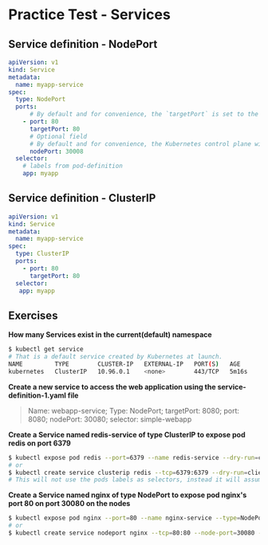 # Practice Test - Services

## Service definition - NodePort

```yaml
apiVersion: v1
kind: Service
metadata:
  name: myapp-service
spec:
  type: NodePort
  ports:
      # By default and for convenience, the `targetPort` is set to the same value as the `port` field.
    - port: 80
      targetPort: 80
      # Optional field
      # By default and for convenience, the Kubernetes control plane will allocate a port from a range (default: 30000-32767)
      nodePort: 30008
  selector:
    # labels from pod-definition
    app: myapp
```

## Service definition - ClusterIP

```yaml
apiVersion: v1
kind: Service
metadata:
  name: myapp-service
spec:
  type: ClusterIP
  ports:
    - port: 80
      targetPort: 80
  selector:
   app: myapp
```

## Exercises

**How many Services exist in the current(default) namespace**

```bash
$ kubectl get service
# That is a default service created by Kubernetes at launch.
NAME         TYPE        CLUSTER-IP   EXTERNAL-IP   PORT(S)   AGE
kubernetes   ClusterIP   10.96.0.1    <none>        443/TCP   5m16s
```
**Create a new service to access the web application using the service-definition-1.yaml file**

> Name: webapp-service; Type: NodePort; targetPort: 8080; port: 8080; nodePort: 30080; selector: simple-webapp

**Create a Service named redis-service of type ClusterIP to expose pod redis on port 6379**

```bash
$ kubectl expose pod redis --port=6379 --name redis-service --dry-run=client -o yaml
# or
$ kubectl create service clusterip redis --tcp=6379:6379 --dry-run=client -o yaml
# This will not use the pods labels as selectors, instead it will assume selectors as app=redis. You cannot pass in selectors as an option. So it does not work very well if your pod has a different label set. So generate the file and modify the selectors before creating the service
```

**Create a Service named nginx of type NodePort to expose pod nginx's port 80 on port 30080 on the nodes**

```bash
$ kubectl expose pod nginx --port=80 --name nginx-service --type=NodePort --dry-run=client -o yaml
# or
$ kubectl create service nodeport nginx --tcp=80:80 --node-port=30080 --dry-run=client -o yaml
```